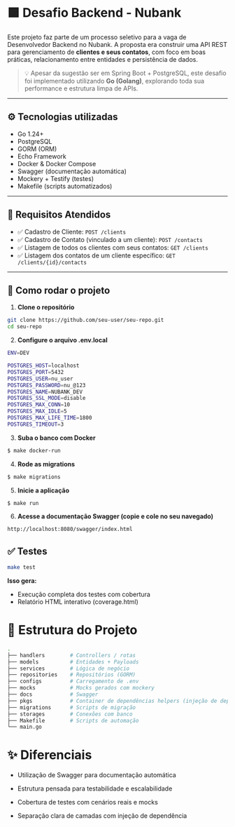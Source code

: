 # 🟪 Desafio Backend - Nubank

Este projeto faz parte de um processo seletivo para a vaga de Desenvolvedor Backend no Nubank. A proposta era construir uma API REST para gerenciamento de **clientes e seus contatos**, com foco em boas práticas, relacionamento entre entidades e persistência de dados.

> 💡 Apesar da sugestão ser em Spring Boot + PostgreSQL, este desafio foi implementado utilizando **Go (Golang)**, explorando toda sua performance e estrutura limpa de APIs.

---

## ⚙️ Tecnologias utilizadas

- Go 1.24+
- PostgreSQL
- GORM (ORM)
- Echo Framework
- Docker & Docker Compose
- Swagger (documentação automática)
- Mockery + Testify (testes)
- Makefile (scripts automatizados)

---

## 📌 Requisitos Atendidos

- ✅ Cadastro de Cliente: `POST /clients`
- ✅ Cadastro de Contato (vinculado a um cliente): `POST /contacts`
- ✅ Listagem de todos os clientes com seus contatos: `GET /clients`
- ✅ Listagem dos contatos de um cliente específico: `GET /clients/{id}/contacts`

---

## 🚀 Como rodar o projeto

1. **Clone o repositório**

```bash
git clone https://github.com/seu-user/seu-repo.git
cd seu-repo
```

2. **Configure o arquivo .env.local**
```bash
ENV=DEV

POSTGRES_HOST=localhost
POSTGRES_PORT=5432
POSTGRES_USER=nu_user
POSTGRES_PASSWORD=nu_@123
POSTGRES_NAME=NUBANK_DEV
POSTGRES_SSL_MODE=disable
POSTGRES_MAX_CONN=10
POSTGRES_MAX_IDLE=5
POSTGRES_MAX_LIFE_TIME=1800
POSTGRES_TIMEOUT=3
```

3. **Suba o banco com Docker**
```bash
$ make docker-run
```

4. **Rode as migrations**
```bash
$ make migrations
```

5. **Inicie a aplicação**
```bash
$ make run
```

6. **Acesse a documentação Swagger (copie e cole no seu navegado)**
```bash
http://localhost:8080/swagger/index.html
```

## ✅ Testes
```bash
make test
```
**Isso gera:**
- Execução completa dos testes com cobertura
- Relatório HTML interativo (coverage.html)

# 📁 Estrutura do Projeto
```bash
.
├── handlers        # Controllers / rotas
├── models          # Entidades + Payloads
├── services        # Lógica de negócio
├── repositories    # Repositórios (GORM)
├── configs         # Carregamento de .env
├── mocks           # Mocks gerados com mockery
├── docs            # Swagger
├── pkgs            # Container de dependências helpers (injeção de dependência)
├── migrations      # Scripts de migração
├── storages        # Conexões com banco
├── Makefile        # Scripts de automação
└── main.go
```

# ✨  Diferenciais

- Utilização de Swagger para documentação automática

- Estrutura pensada para testabilidade e escalabilidade

- Cobertura de testes com cenários reais e mocks

- Separação clara de camadas com injeção de dependência

